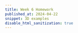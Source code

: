 ```yaml
---
title: Week 6 Homework
published_at: 2024-04-22
snippet: 3D examples
disable_html_sanitization: true
---
```



<!-- https://discourse.threejs.org/t/is-it-possible-to-make-a-3d-wall-visible-only-from-one-side-in-three-js/57521/7 -->
<!-- https://codepen.io/boytchev/pen/xxMZzJx -->
<head>
  <title>WallVisibility</title>
  <meta charset="utf-8" />
 <style>
    body{
    overflow: hidden;
    margin: 0;
    }
  </style>
</head>
<body> </body>
<script type="module">

// @author PavelBoytchev

import * as THREE from '../jsm/three.module.158.js';
import { OrbitControls } from '../jsm/OrbitControls.158.js';

// general setup, boring, skip to the next comment

</script>